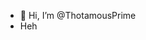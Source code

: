 - 👋 Hi, I’m @ThotamousPrime
- Heh

<!---
ThotamousPrime/ThotamousPrime is a ✨ special ✨ repository because its `README.md` (this file) appears on your GitHub profile.
You can click the Preview link to take a look at your changes.
--->
